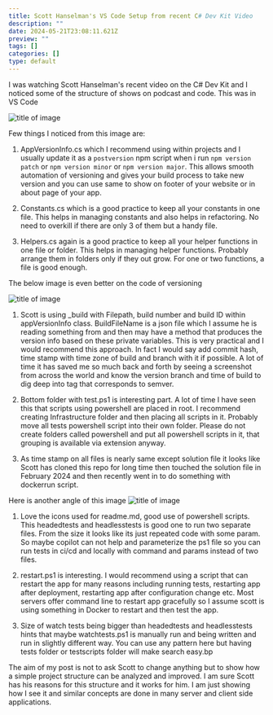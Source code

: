 ```yaml
---
title: Scott Hanselman's VS Code Setup from recent C# Dev Kit Video
description: ""
date: 2024-05-21T23:08:11.621Z
preview: ""
tags: []
categories: []
type: default
---
```


I was watching Scott Hanselman's recent video on the C# Dev Kit and I noticed some of the structure of shows on podcast and code. This was in VS Code

![title of image](https://res.cloudinary.com/dfph3xsla/image/upload/f_auto,q_auto/v1/github/mfsbo/cmfutwcoyx99fpgzuppt)

Few things I noticed from this image are:

1. AppVersionInfo.cs which I recommend using within projects and I usually update it as a `postversion` npm script when i run `npm version patch` or `npm version minor` or `npm version major`. This allows smooth automation of versioning and gives your build process to take new version and you can use same to show on footer of your website or in about page of your app.

2. Constants.cs which is a good practice to keep all your constants in one file. This helps in managing constants and also helps in refactoring. No need to overkill if there are only 3 of them but a handy file.

3. Helpers.cs again is a good practice to keep all your helper functions in one file or folder. This helps in managing helper functions. Probably arrange them in folders only if they out grow. For one or two functions, a file is good enough.

The below image is even better on the code of versioning

![title of image](https://res.cloudinary.com/dfph3xsla/image/upload/f_auto,q_auto/v1/github/mfsbo/z346a8nyvei2y8k5rikj)

1. Scott is using _build with Filepath, build number and build ID within appVersionInfo class. BuildFileName is a json file which I assume he is reading something from and then may have a method that produces the version info based on these private variables. This is very practical and I would recommend this approach. In fact I would say add commit hash, time stamp with time zone of build and branch with it if possible. A lot of time it has saved me so much back and forth by seeing a screenshot from across the world and know the version branch and time of build to dig deep into tag that corresponds to semver.

2. Bottom folder with test.ps1 is interesting part. A lot of time I have seen this that scripts using powershell are placed in root. I recommend creating Infrastructure folder and then placing all scripts in it. Probably move all tests powershell script into their own folder. Please do not create folders called powershell and put all powershell scripts in it, that grouping is available via extension anyway.

3. As time stamp on all files is nearly same except solution file it looks like Scott has cloned this repo for long time then touched the solution file in February 2024 and then recently went in to do something with dockerrun script.

Here is another angle of this image
![title of image](https://res.cloudinary.com/dfph3xsla/image/upload/f_auto,q_auto/v1/github/mfsbo/eea4fleae4vixyidjxe1)

1. Love the icons used for readme.md, good use of powershell scripts. This headedtests and headlesstests is good one to run two separate files. From the size it looks like its just repeated code with some param. So maybe copilot can not help and parameterize the ps1 file so you can run tests in ci/cd and locally with command and params instead of two files.

2. restart.ps1 is interesting. I would recommend using a script that can restart the app for many reasons including running tests, restarting app after deployment, restarting app after configuration change etc. Most servers offer command line to restart app gracefully so I assume scott is using something in Docker to restart and then test the app.

3. Size of watch tests being bigger than headedtests and headlesstests hints that maybe watchtests.ps1 is manually run and being written and run in slightly different way. You can use any pattern here but having tests folder or testscripts folder will make search easy.bp

The aim of my post is not to ask Scott to change anything but to show how a simple project structure can be analyzed and improved. I am sure Scott has his reasons for this structure and it works for him. I am just showing how I see it and similar concepts are done in many server and client side applications.
